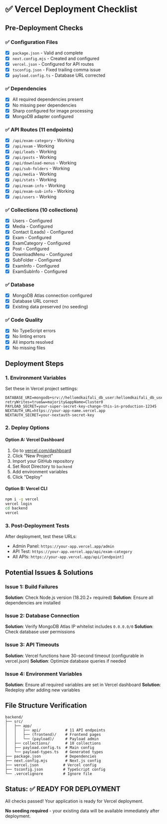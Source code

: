 # ✅ Vercel Deployment Checklist

## Pre-Deployment Checks

### ✅ Configuration Files

- [x] `package.json` - Valid and complete
- [x] `next.config.mjs` - Created and configured
- [x] `vercel.json` - Configured for API routes
- [x] `tsconfig.json` - Fixed trailing comma issue
- [x] `payload.config.ts` - Database URL corrected

### ✅ Dependencies

- [x] All required dependencies present
- [x] No missing peer dependencies
- [x] Sharp configured for image processing
- [x] MongoDB adapter configured

### ✅ API Routes (11 endpoints)

- [x] `/api/exam-category` - Working
- [x] `/api/exam` - Working
- [x] `/api/leads` - Working
- [x] `/api/posts` - Working
- [x] `/api/download-menus` - Working
- [x] `/api/sub-folders` - Working
- [x] `/api/media` - Working
- [x] `/api/stats` - Working
- [x] `/api/exam-info` - Working
- [x] `/api/exam-sub-info` - Working
- [x] `/api/users` - Working

### ✅ Collections (10 collections)

- [x] Users - Configured
- [x] Media - Configured
- [x] Contact (Leads) - Configured
- [x] Exam - Configured
- [x] ExamCategory - Configured
- [x] Post - Configured
- [x] DownloadMenu - Configured
- [x] SubFolder - Configured
- [x] ExamInfo - Configured
- [x] ExamSubInfo - Configured

### ✅ Database

- [x] MongoDB Atlas connection configured
- [x] Database URL correct
- [x] Existing data preserved (no seeding)

### ✅ Code Quality

- [x] No TypeScript errors
- [x] No linting errors
- [x] All imports resolved
- [x] No missing files

## Deployment Steps

### 1. Environment Variables

Set these in Vercel project settings:

```
DATABASE_URI=mongodb+srv://hellomdkaifali_db_user:hellomdkaifali_db_use@cluster0.vywipih.mongodb.net/?retryWrites=true&w=majority&appName=Cluster0
PAYLOAD_SECRET=your-super-secret-key-change-this-in-production-12345
NEXTAUTH_URL=https://your-app-name.vercel.app
NEXTAUTH_SECRET=your-nextauth-secret-key
```

### 2. Deploy Options

#### Option A: Vercel Dashboard

1. Go to [vercel.com/dashboard](https://vercel.com/dashboard)
2. Click "New Project"
3. Import your GitHub repository
4. Set Root Directory to `backend`
5. Add environment variables
6. Click "Deploy"

#### Option B: Vercel CLI

```bash
npm i -g vercel
vercel login
cd backend
vercel
```

### 3. Post-Deployment Tests

After deployment, test these URLs:

- Admin Panel: `https://your-app.vercel.app/admin`
- API Test: `https://your-app.vercel.app/api/exam-category`
- All APIs: `https://your-app.vercel.app/api/[endpoint]`

## Potential Issues & Solutions

### Issue 1: Build Failures

**Solution**: Check Node.js version (18.20.2+ required)
**Solution**: Ensure all dependencies are installed

### Issue 2: Database Connection

**Solution**: Verify MongoDB Atlas IP whitelist includes `0.0.0.0/0`
**Solution**: Check database user permissions

### Issue 3: API Timeouts

**Solution**: Vercel functions have 30-second timeout (configurable in vercel.json)
**Solution**: Optimize database queries if needed

### Issue 4: Environment Variables

**Solution**: Ensure all required variables are set in Vercel dashboard
**Solution**: Redeploy after adding new variables

## File Structure Verification

```
backend/
├── src/
│   ├── app/
│   │   ├── api/           # 11 API endpoints
│   │   ├── (frontend)/    # Frontend pages
│   │   └── (payload)/     # Payload admin
│   ├── collections/       # 10 collections
│   ├── payload.config.ts  # Main config
│   └── payload-types.ts   # Generated types
├── package.json           # Dependencies
├── next.config.mjs        # Next.js config
├── vercel.json           # Vercel config
├── tsconfig.json         # TypeScript config
└── .vercelignore         # Ignore file
```

## Status: ✅ READY FOR DEPLOYMENT

All checks passed! Your application is ready for Vercel deployment.

**No seeding required** - your existing data will be available immediately after deployment.
